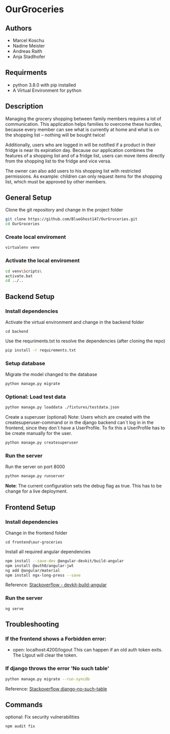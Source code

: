 # OurGroceries

## Authors
* Marcel Koschu
* Nadine Meister
* Andreas Raith
* Anja Stadlhofer

## Requirments
* python 3.8.0 with pip installed
* A Virtual Environment for python

## Description
Managing the grocery shopping between family members requires a lot of communication. This application helps families to overcome these hurdles, because every member can see what is currently at home and what is on the shopping list – nothing will be bought twice! 

Additionally, users who are logged in will be notified if a product in their fridge is near its expiration day. 
Because our application combines the features of a shopping list and of a fridge list, users can move items directly from the shopping list to the fridge and vice versa.


The owner can also add users to his shopping list with restricted permissions. As example: children can only request items for the shopping list, which must be approved by other members.


## General Setup

Clone the git repository and change in the project folder
````bash
git clone https://github.com/BlueGhost147/OurGroceries.git
cd OurGroceries
````

### Create local enviroment
````bash
virtualenv venv
````
### Activate the local enviroment
````bash
cd venv\Scripts\
activate.bat
cd ../..
````

## Backend Setup

### Install dependencies
Activate the virtual environment and change in the backend folder
````
cd backend
````

Use the requriments.txt to resolve the dependencies (after cloning the repo)
````bash
pip install -r requirements.txt
````

### Setup database

Migrate the model changed to the database
````bash
python manage.py migrate
````

### Optional: Load test data
````bash
python manage.py loaddata ./fixtures/testdata.json
````

Create a superuser (optional)
Note: Users which are created with the createsuperuser-command or in the django backend can´t log in in the frontend, since they don´t have a UserProfile. To fix this a UserProfile has to be create manually for the user.
````bash
python manage.py createsuperuser
````

### Run the server

Run the server on port 8000

````bash
python manage.py runserver
````

**Note**: The current configuration sets the debug flag as true. This has to be change for a live deployment.

## Frontend Setup

### Install dependencies
Change in the frontend folder
````
cd frontend\our-groceries
````

Install all required angular dependencies
````bash
npm install --save-dev @angular-devkit/build-angular
npm install @auth0/angular-jwt
ng add @angular/material
npm install ngx-long-press --save
````

Reference: [Stackoverflow - devkit-build-angular](https://stackoverflow.com/questions/50333003/could-not-find-module-angular-devkit-build-angular)


### Run the server
````
ng serve
````

## Troubleshooting

### If the frontend shows a Forbidden error:
* open: localhost:4200/logout
This can happen if an old auth token exits. The Llgout will clear the token.


### If django throws the error 'No such table' 

````bash
python manage.py migrate --run-syncdb
````

Reference: [Stackoverflow django-no-such-table](https://stackoverflow.com/questions/12784835/django-no-such-table)


## Commands


optional: Fix security vulnerabilities
````bash
npm audit fix
````
